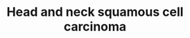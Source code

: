 ---
annotations:
- id: DOID:1542
  parent: disease of cellular proliferation
  type: Disease Ontology
  value: head and neck carcinoma
- id: PW:0000013
  parent: disease pathway
  type: Pathway Ontology
  value: disease pathway
- id: PW:0000605
  parent: disease pathway
  type: Pathway Ontology
  value: cancer pathway
authors:
- Khanspers
- Egonw
- DeSl
- Marvin M2
- MaintBot
- Eweitz
- Mkutmon
citedin:
- link: PMC9675776
  title: GediNET for discovering gene associations across diseases using knowledge
    based machine learning approach (2022)
- link: PMC9614744
  title: Shared mechanisms and crosstalk of COVID-19 and osteoporosis via vitamin
    D (2022)
communities:
- CPTAC
- Diseases
description: HNSCC, which includes malignant squamous lesions arising in the oral
  cavity, larynx and pharynx, is the seventh most common cancer in the world. HNSCC
  has a remarkable multiplicity and diversity of genetic alterations. Most genomic
  alterations in HNSCC converge in a handful of molecular pathways resulting in cell
  cycle deregulation, genomic instability, cell differentiation defects, and persistent
  mitogenic signaling, the latter involving aberrant PI3K/mTOR pathway activation
  thereby rendering HNSCC responsive to PI3K/mTOR inhibitors.  Pathway is based on
  [Fig 1 from Iglesias-Bartolome et al](https://europepmc.org/articles/PMC4348071),
  [Fig 5 from Li et al](https://www.nature.com/articles/nature14129) and [Fig 33-3
  from Clinicalgate](https://clinicalgate.com/the-molecular-pathogenesis-of-head-and-neck-cancer/).   Description
  is modified from [Iglesias-Bartolome et al](https://europepmc.org/articles/PMC4348071).
  Protein phosphorylation sites were added based on information from PhosphoSitePlus
  (R), www.phosphosite.org.
last-edited: 2025-03-12
ndex: 7d7a54f2-8b6c-11eb-9e72-0ac135e8bacf
organisms:
- Homo sapiens
redirect_from:
- /index.php/Pathway:WP4674
- /instance/WP4674
- /instance/WP4674_r138027
revision: r138027
schema-jsonld:
- '@context': https://schema.org/
  '@id': https://wikipathways.github.io/pathways/WP4674.html
  '@type': Dataset
  creator:
    '@type': Organization
    name: WikiPathways
  description: HNSCC, which includes malignant squamous lesions arising in the oral
    cavity, larynx and pharynx, is the seventh most common cancer in the world. HNSCC
    has a remarkable multiplicity and diversity of genetic alterations. Most genomic
    alterations in HNSCC converge in a handful of molecular pathways resulting in
    cell cycle deregulation, genomic instability, cell differentiation defects, and
    persistent mitogenic signaling, the latter involving aberrant PI3K/mTOR pathway
    activation thereby rendering HNSCC responsive to PI3K/mTOR inhibitors.  Pathway
    is based on [Fig 1 from Iglesias-Bartolome et al](https://europepmc.org/articles/PMC4348071),
    [Fig 5 from Li et al](https://www.nature.com/articles/nature14129) and [Fig 33-3
    from Clinicalgate](https://clinicalgate.com/the-molecular-pathogenesis-of-head-and-neck-cancer/).   Description
    is modified from [Iglesias-Bartolome et al](https://europepmc.org/articles/PMC4348071).
    Protein phosphorylation sites were added based on information from PhosphoSitePlus
    (R), www.phosphosite.org.
  keywords:
  - AJUBA
  - AKT1
  - AKT2
  - AKT3
  - BIRC2
  - CASP8
  - CCND1
  - CDK4
  - CDK6
  - CDKN1A
  - CSMD3
  - CTNNB1
  - CUL3
  - DDIT4
  - E2F1
  - EGFR
  - EIF4E
  - EIF4EBP1
  - ERBB2
  - FADD
  - FAT1
  - FGFR1
  - FGFR2
  - FGFR3
  - FKBP1A
  - GAB1
  - HRAS
  - IGF1R
  - IRF6
  - KEAP1
  - KRAS
  - MAML1
  - MAPKAP1
  - MIRLET7C
  - MLST8
  - MTOR
  - Metformin
  - NFE2L2
  - NFKB1
  - NFKB2
  - NOTCH1
  - NOTCH2
  - NRAS
  - NUMB
  - PDPK1
  - PI3K inhibitors
  - PIK3CA
  - PIK3CB
  - PIK3CG
  - PIK3R1
  - PIK3R2
  - PIK3R5
  - PIP3
  - PRKAA1
  - PRKAA2
  - PTEN
  - RB1
  - REL
  - RELA
  - RHEB
  - RICTOR
  - RPS6
  - RPS6KB2
  - RPTOR
  - Rapamycin
  - SESN1
  - SESN2
  - SMAD4
  - STK11
  - TERT
  - TGFBR2
  - TP53
  - TP63
  - TRAF3
  - TSC1
  - TSC2
  - VEGFA
  - mTOR inhibitors
  - p14 ARF (CDKN2A)
  - p16 INK4a(CDKN2A)
  license: CC0
  name: Head and neck squamous cell carcinoma
seo: CreativeWork
title: Head and neck squamous cell carcinoma
wpid: WP4674
---